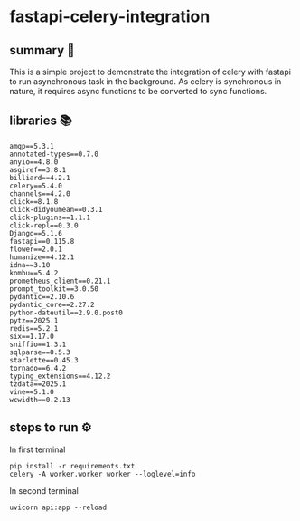 # fastapi-celery-integration

## summary :page_facing_up:
This is a simple project to demonstrate the integration of celery with fastapi to run asynchronous task in the background. As celery is synchronous in nature, it requires async functions to be converted to sync functions. 


## libraries :books:


```
amqp==5.3.1
annotated-types==0.7.0
anyio==4.8.0
asgiref==3.8.1
billiard==4.2.1
celery==5.4.0
channels==4.2.0
click==8.1.8
click-didyoumean==0.3.1
click-plugins==1.1.1
click-repl==0.3.0
Django==5.1.6
fastapi==0.115.8
flower==2.0.1
humanize==4.12.1
idna==3.10
kombu==5.4.2
prometheus_client==0.21.1
prompt_toolkit==3.0.50
pydantic==2.10.6
pydantic_core==2.27.2
python-dateutil==2.9.0.post0
pytz==2025.1
redis==5.2.1
six==1.17.0
sniffio==1.3.1
sqlparse==0.5.3
starlette==0.45.3
tornado==6.4.2
typing_extensions==4.12.2
tzdata==2025.1
vine==5.1.0
wcwidth==0.2.13
```

## steps to run :gear:
In first terminal
```
pip install -r requirements.txt
celery -A worker.worker worker --loglevel=info
```

In second terminal
```
uvicorn api:app --reload
```

